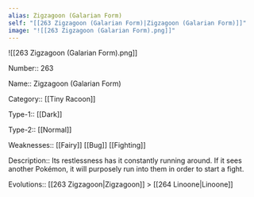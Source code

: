 ```yaml
---
alias: Zigzagoon (Galarian Form)
self: "[[263 Zigzagoon (Galarian Form)|Zigzagoon (Galarian Form)]]"
image: "![[263 Zigzagoon (Galarian Form).png]]"
---
```


![[263 Zigzagoon (Galarian Form).png]]


Number:: 263

Name:: Zigzagoon (Galarian Form)

Category:: [[Tiny Racoon]]

Type-1:: [[Dark]]

Type-2:: [[Normal]]

Weaknesses:: [[Fairy]] [[Bug]] [[Fighting]]

Description:: Its restlessness has it constantly running around. If it sees another Pokémon, it will purposely run into them in order to start a fight.

Evolutions:: [[263 Zigzagoon|Zigzagoon]] > [[264 Linoone|Linoone]]